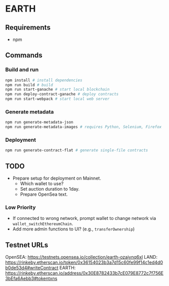 # EARTH

## Requirements

- npm

## Commands

### Build and run
```bash
npm install # install dependencies
npm run build # build
npm run start-ganache # start local blockchain
npm run deploy-contract-ganache # deploy contracts
npm run start-webpack # start local web server
```

### Generate metadata
```bash
npm run generate-metadata-json
npm run generate-metadata-images # requires Python, Selenium, Firefox
```

### Deployment
```bash
npm run generate-contract-flat # generate single-file contracts
```

## TODO

- Prepare setup for deployment on Mainnet.
    - Which wallet to use?
    - Set auction duration to 1day.
    - Prepare OpenSea text.

### Low Priority

- If connected to wrong network, prompt wallet to change network via `wallet_switchEthereumChain`.
- Add more admin functions to UI? (e.g., `transferOwnership`)

## Testnet URLs

OpenSEA: https://testnets.opensea.io/collection/earth-ozaiynq6xl
LAND: https://rinkeby.etherscan.io/token/0x36154023b3a7d15c60fe99f14c1ed4d0b0de53d4#writeContract
EARTH: https://rinkeby.etherscan.io/address/0x30E8782433b7cE079E8772c7f756E3bEfa6Aebb3#tokentxns
